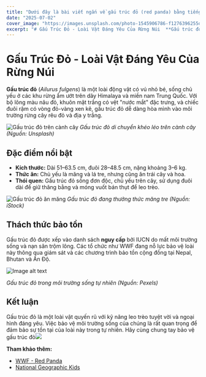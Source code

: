 ```yaml
---
title: "Dưới đây là bài viết ngắn về gấu trúc đỏ (red panda) bằng tiếng Việt, sử dụng Markdown và chèn các ảnh minh họa với URL từ các nguồn công khai để minh họaив"
date: "2025-07-02"
cover_image: "https://images.unsplash.com/photo-1545906786-f1276396255d?w=500&auto=format&fit=crop&q=60&ixlib=rb-4.1.0&ixid=M3wxMjA3fDB8MHxzZWFyY2h8NHx8UmVkJTIwUGFuZGF8ZW58MHx8MHx8fDA%3D"
excerpt: "# Gấu Trúc Đỏ - Loài Vật Đáng Yêu Của Rừng Núi  **Gấu trúc đỏ** (*Ailurus fulgens*) là một loài động vật có vú nhỏ bé, sống chủ yếu ở các khu rừng ẩm ..."
---
```


# Gấu Trúc Đỏ - Loài Vật Đáng Yêu Của Rừng Núi

**Gấu trúc đỏ** (*Ailurus fulgens*) là một loài động vật có vú nhỏ bé, sống chủ yếu ở các khu rừng ẩm ướt trên dãy Himalaya và miền nam Trung Quốc. Với bộ lông màu nâu đỏ, khuôn mặt trắng có vệt "nước mắt" đặc trưng, và chiếc đuôi rậm có vòng đỏ-vàng xen kẽ, gấu trúc đỏ dễ dàng hòa mình vào môi trường rừng cây rêu đỏ và địa y trắng.[](https://en.wikipedia.org/wiki/Red_panda)

![Gấu trúc đỏ trên cành cây](https://plus.unsplash.com/premium_photo-1695717076798-404f76f121da?w=500&auto=format&fit=crop&q=60&ixlib=rb-4.1.0&ixid=M3wxMjA3fDB8MHxzZWFyY2h8MXx8UmVkJTIwUGFuZGF8ZW58MHx8MHx8fDA%3D)
*Gấu trúc đỏ di chuyển khéo léo trên cành cây (Nguồn: Unsplash)*

## Đặc điểm nổi bật
- **Kích thước:** Dài 51–63.5 cm, đuôi 28–48.5 cm, nặng khoảng 3–6 kg.[](https://en.wikipedia.org/wiki/Red_panda)
- **Thức ăn:** Chủ yếu là măng và lá tre, nhưng cũng ăn trái cây và hoa.[](https://en.wikipedia.org/wiki/Red_panda)
- **Thói quen:** Gấu trúc đỏ sống đơn độc, chủ yếu trên cây, sử dụng đuôi dài để giữ thăng bằng và móng vuốt bán thụt để leo trèo.[](https://kids.nationalgeographic.com/animals/mammals/facts/red-panda)

![Gấu trúc đỏ ăn măng](https://images.unsplash.com/photo-1683468513822-e1b82a08500b?w=500&auto=format&fit=crop&q=60&ixlib=rb-4.1.0&ixid=M3wxMjA3fDB8MHxzZWFyY2h8MTV8fFJlZCUyMFBhbmRhJTIwZWF0JTIwYmFtYm9vfGVufDB8fDB8fHww)
*Gấu trúc đỏ đang thưởng thức măng tre (Nguồn: iStock)*

## Thách thức bảo tồn
Gấu trúc đỏ được xếp vào danh sách **nguy cấp** bởi IUCN do mất môi trường sống và nạn săn trộm lông. Các tổ chức như WWF đang nỗ lực bảo vệ loài này thông qua giám sát và các chương trình bảo tồn cộng đồng tại Nepal, Bhutan và Ấn Độ.[](https://www.worldwildlife.org/species/red-panda)[](https://en.wikipedia.org/wiki/Red_panda)


![Image alt text](https://images.unsplash.com/photo-1636920036714-f7a750a30c4a?w=500&auto=format&fit=crop&q=60&ixlib=rb-4.1.0&ixid=M3wxMjA3fDB8MHxzZWFyY2h8MjB8fFJlZCUyMFBhbmRhfGVufDB8fDB8fHww)

*Gấu trúc đỏ trong môi trường sống tự nhiên (Nguồn: Pexels)*

## Kết luận
Gấu trúc đỏ là một loài vật quyến rũ với kỹ năng leo trèo tuyệt vời và ngoại hình đáng yêu. Việc bảo vệ môi trường sống của chúng là rất quan trọng để đảm bảo sự tồn tại của loài này trong tự nhiên. Hãy cùng chung tay bảo vệ gấu trúc đỏ![](https://x.com/WWF/status/1040903299640090626)

**Tham khảo thêm:**
- [WWF - Red Panda](https://www.worldwildlife.org/species/red-panda)
- [National Geographic Kids](https://kids.nationalgeographic.com/animals/mammals/facts/red-panda)